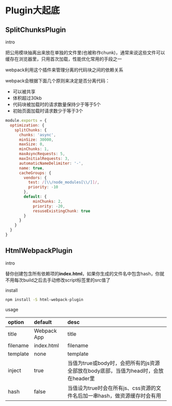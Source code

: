 # Plugin大起底

## SplitChunksPlugin

intro

把公用模块抽离出来放在单独的文件里(也被称作chunk)，通常来说这些文件可以缓存在浏览器里，只用首次加载，性能优化常用的手段之一

webpack利用这个插件来管理分离的代码块之间的依赖关系

webpack会根据下面几个原则来决定是否分离代码：

- 可以被共享
- 体积超过30kb
- 代码块被加载时的请求数量保持少于等于5个
- 初始页面加载时请求数少于等于3个

```javascript
module.exports = {
  optimization: {
    splitChunks: {
      chunks: 'async',
      minSize: 30000,
      maxSize: 0,
      minChunks: 1,
      maxAsyncRequests: 5,
      maxInitialRequests: 3,
      automaticNameDelimiter: '-',
      name: true,
      cacheGroups: {
        vendors: {
          test: /[\\/node_modules[\\/]]/,
          priority: -10
        },
        default: {
            minChunks: 2,
            priority: -20,
            resuseExistingChunk: true
        }
      }
    }
  }
}
```

## HtmlWebpackPlugin

intro

替你创建包含所有依赖项的**index.html**，如果你生成的文件名中包含hash，你就不用每次build之后去手动修改script标签里的src值了

install

```sh
npm install -S html-webpack-plugin
```

usage

| option | default | desc |
| :----- | :------ | :--- |
| title | Webpack App | title |
| filename | index.html | filename |
| template | none | template |
| inject | true | 当值为true或body时，会把所有的js资源全部放在body底部，当值为head时，会放在header里 |
| hash | false | 当值设为true时会在所有js、css资源的文件名后加一串hash，做资源缓存时会有用 |
